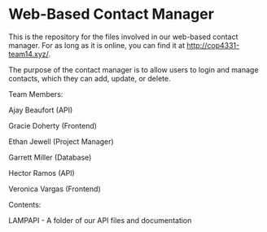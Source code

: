 # Web-Based Contact Manager
This is the repository for the files involved in our web-based contact manager. For as long as it is online, you can find it at http://cop4331-team14.xyz/.

The purpose of the contact manager is to allow users to login and manage contacts, which they can add, update, or delete.

Team Members:

Ajay Beaufort (API)

Gracie Doherty (Frontend)

Ethan Jewell (Project Manager)

Garrett Miller (Database)

Hector Ramos (API)

Veronica Vargas (Frontend)

Contents:

LAMPAPI - A folder of our API files and documentation
